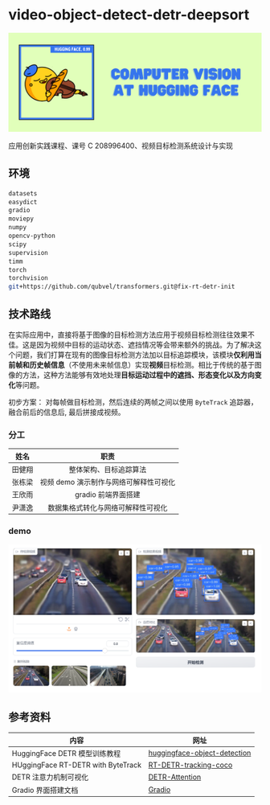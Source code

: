 # video-object-detect-detr-deepsort

![banner.png](assess/banner.png)

应用创新实践课程、课号 C 208996400、视频目标检测系统设计与实现

## 环境

```bash
datasets
easydict
gradio
moviepy
numpy
opencv-python
scipy
supervision
timm
torch
torchvision
git+https://github.com/qubvel/transformers.git@fix-rt-detr-init
```

## 技术路线

在实际应用中，直接将基于图像的目标检测方法应用于视频目标检测往往效果不佳。这是因为视频中目标的运动状态、遮挡情况等会带来额外的挑战。为了解决这个问题，我们打算在现有的图像目标检测方法加以目标追踪模块，该模块**仅利用当前帧和历史帧信息**（不使用未来帧信息）实现**视频**目标检测。相比于传统的基于图像的方法，这种方法能够有效地处理**目标运动过程中的遮挡、形态变化以及方向变化**等问题。

初步方案：
对每帧做目标检测，然后连续的两帧之间以使用 `ByteTrack` 追踪器，融合前后的信息后, 最后拼接成视频。

### 分工

|  姓名  |                  职责                  |
| :----: | :------------------------------------: |
| 田健翔 |         整体架构、目标追踪算法         |
| 张栋梁 | 视频 demo 演示制作与网络可解释性可视化 |
| 王欣雨 |          gradio 前端界面搭建           |
| 尹潇逸 |   数据集格式转化与网络可解释性可视化   |

### demo

![demo.png](assess/demo.png)

## 参考资料

| 内容                               | 网址                                                                                                                                             |
| ---------------------------------- | ------------------------------------------------------------------------------------------------------------------------------------------------ |
| HuggingFace DETR 模型训练教程      | [huggingface-object-detection](https://huggingface.co/tasks/object-detection)                                                                    |
| HUggingFace RT-DETR with ByteTrack | [RT-DETR-tracking-coco](https://huggingface.co/spaces/merve/RT-DETR-tracking-coco)                                                               |
| DETR 注意力机制可视化              | [DETR-Attention](https://colab.research.google.com/github/facebookresearch/detr/blob/colab/notebooks/detr_attention.ipynb#scrollTo=frMO0BaCYTEr) |
| Gradio 界面搭建文档                | [Gradio](https://www.gradio.app/)                                                                                                                |
